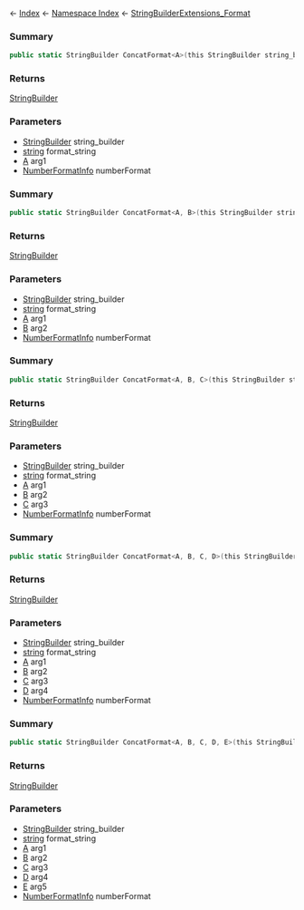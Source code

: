 ← [Index](Api-Index) ← [Namespace Index](Namespace-Index) ← [StringBuilderExtensions_Format](System.Text.StringBuilderExtensions_Format)

### Summary

```csharp
public static StringBuilder ConcatFormat<A>(this StringBuilder string_builder, string format_string, A arg1, NumberFormatInfo numberFormat = default)
```

### Returns

[StringBuilder](https://docs.microsoft.com/en-us/dotnet/api/System.Text.StringBuilder?view=netframework-4.6)

### Parameters

* [StringBuilder](https://docs.microsoft.com/en-us/dotnet/api/System.Text.StringBuilder?view=netframework-4.6) string_builder
* [string](https://docs.microsoft.com/en-us/dotnet/api/System.String?view=netframework-4.6) format_string
* [A]() arg1
* [NumberFormatInfo](https://docs.microsoft.com/en-us/dotnet/api/System.Globalization.NumberFormatInfo?view=netframework-4.6) numberFormat
### Summary

```csharp
public static StringBuilder ConcatFormat<A, B>(this StringBuilder string_builder, string format_string, A arg1, B arg2, NumberFormatInfo numberFormat = default)
```

### Returns

[StringBuilder](https://docs.microsoft.com/en-us/dotnet/api/System.Text.StringBuilder?view=netframework-4.6)

### Parameters

* [StringBuilder](https://docs.microsoft.com/en-us/dotnet/api/System.Text.StringBuilder?view=netframework-4.6) string_builder
* [string](https://docs.microsoft.com/en-us/dotnet/api/System.String?view=netframework-4.6) format_string
* [A]() arg1
* [B]() arg2
* [NumberFormatInfo](https://docs.microsoft.com/en-us/dotnet/api/System.Globalization.NumberFormatInfo?view=netframework-4.6) numberFormat
### Summary

```csharp
public static StringBuilder ConcatFormat<A, B, C>(this StringBuilder string_builder, string format_string, A arg1, B arg2, C arg3, NumberFormatInfo numberFormat = default)
```

### Returns

[StringBuilder](https://docs.microsoft.com/en-us/dotnet/api/System.Text.StringBuilder?view=netframework-4.6)

### Parameters

* [StringBuilder](https://docs.microsoft.com/en-us/dotnet/api/System.Text.StringBuilder?view=netframework-4.6) string_builder
* [string](https://docs.microsoft.com/en-us/dotnet/api/System.String?view=netframework-4.6) format_string
* [A]() arg1
* [B]() arg2
* [C]() arg3
* [NumberFormatInfo](https://docs.microsoft.com/en-us/dotnet/api/System.Globalization.NumberFormatInfo?view=netframework-4.6) numberFormat
### Summary

```csharp
public static StringBuilder ConcatFormat<A, B, C, D>(this StringBuilder string_builder, string format_string, A arg1, B arg2, C arg3, D arg4, NumberFormatInfo numberFormat = default)
```

### Returns

[StringBuilder](https://docs.microsoft.com/en-us/dotnet/api/System.Text.StringBuilder?view=netframework-4.6)

### Parameters

* [StringBuilder](https://docs.microsoft.com/en-us/dotnet/api/System.Text.StringBuilder?view=netframework-4.6) string_builder
* [string](https://docs.microsoft.com/en-us/dotnet/api/System.String?view=netframework-4.6) format_string
* [A]() arg1
* [B]() arg2
* [C]() arg3
* [D]() arg4
* [NumberFormatInfo](https://docs.microsoft.com/en-us/dotnet/api/System.Globalization.NumberFormatInfo?view=netframework-4.6) numberFormat
### Summary

```csharp
public static StringBuilder ConcatFormat<A, B, C, D, E>(this StringBuilder string_builder, string format_string, A arg1, B arg2, C arg3, D arg4, E arg5, NumberFormatInfo numberFormat = default)
```

### Returns

[StringBuilder](https://docs.microsoft.com/en-us/dotnet/api/System.Text.StringBuilder?view=netframework-4.6)

### Parameters

* [StringBuilder](https://docs.microsoft.com/en-us/dotnet/api/System.Text.StringBuilder?view=netframework-4.6) string_builder
* [string](https://docs.microsoft.com/en-us/dotnet/api/System.String?view=netframework-4.6) format_string
* [A]() arg1
* [B]() arg2
* [C]() arg3
* [D]() arg4
* [E]() arg5
* [NumberFormatInfo](https://docs.microsoft.com/en-us/dotnet/api/System.Globalization.NumberFormatInfo?view=netframework-4.6) numberFormat
